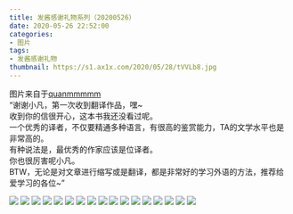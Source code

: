 ```yaml
---
title: 发酱感谢礼物系列（20200526）
date: 2020-05-26 22:52:00
categories:
- 图片
tags:
- 发酱感谢礼物
thumbnail: https://s1.ax1x.com/2020/05/28/tVVLb8.jpg
---
```


图片来自于<a href="https://weibo.com/p/1005051720171447" target="_blank">quanmmmmm</a><br/>“谢谢小凡，第一次收到翻译作品，嘿~<br/>收到你的信很开心，这本书我还没看过呢。<br/>一个优秀的译者，不仅要精通多种语言，有很高的鉴赏能力，TA的文学水平也是非常高的。<br/>有种说法是，最优秀的作家应该是位译者。<br/>你也很厉害呢小凡。<br/>BTW，无论是对文章进行缩写或是翻译，都是非常好的学习外语的方法，推荐给爱学习的各位~”

<!-- 下列图片中，第一张为 thumbnail 图。 -->

![](https://s1.ax1x.com/2020/05/28/tVVLb8.jpg)
![](https://s1.ax1x.com/2020/05/28/tVVjUg.jpg)
![](https://s1.ax1x.com/2020/05/28/tVVXVS.jpg)
![](https://s1.ax1x.com/2020/05/28/tVVv5Q.jpg)
![](https://s1.ax1x.com/2020/05/28/tVVqDf.jpg)
![](https://s1.ax1x.com/2020/05/28/tVVzCj.jpg)
![](https://s1.ax1x.com/2020/05/28/tVZS8s.jpg)
![](https://s1.ax1x.com/2020/05/28/tVZp2n.jpg)
![](https://s1.ax1x.com/2020/05/28/tVZ9vq.jpg)
![](https://s1.ax1x.com/2020/05/28/tVZPK0.jpg)
![](https://s1.ax1x.com/2020/05/28/tVZirV.jpg)
![](https://s1.ax1x.com/2020/05/28/tVZFbT.jpg)
![](https://s1.ax1x.com/2020/05/28/tVZAVU.jpg)
![](https://s1.ax1x.com/2020/05/28/tVZEaF.jpg)
![](https://s1.ax1x.com/2020/05/28/tVZV54.jpg)
![](https://s1.ax1x.com/2020/05/28/tVZePJ.jpg)
![](https://s1.ax1x.com/2020/05/28/tVZmG9.jpg)